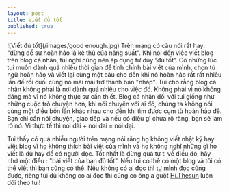 ```yaml
---
layout: post
title: Viết đủ tốt
published: true
---
```


![Viết đủ tốt](/images/good enough.jpg)
Trên mạng có câu nói rất hay: "đừng để sự hoàn hảo là kẻ thù của năng suất". Khi nói đến việc viết blog trên blog cá nhân, tui nghĩ cũng nên áp dụng tư duy “đủ tốt”. Có những lúc tui muốn dành quá nhiều thời gian để tinh chỉnh bài viết của mình, chọn từ ngữ hoàn hảo và viết lại cùng một câu cho đến khi nó hoàn hảo rất rất nhiều lần để rồi cuối cùng nó mãi mãi trở thành bản "nháp". Tui cho rằng blog cá nhân không phải là nơi dành quá nhiều cho việc đó. Không phải vì nó không đáng mà vì nó không thực sự cần thiết. Blog cá nhân đối với tui giống như những cuộc trò chuyện hơn, khi nói chuyện với ai đó, chúng ta không nói cùng một điều bốn lần khác nhau cho đến khi tìm được cụm từ hoàn hảo để. Bạn chỉ cần nói chuyện, giao tiếp và nếu có điều gì chưa rõ ràng, bạn sẽ làm rõ nó. Vì thực tế thì nói dài + nói dai = nói dại.

Tui thấy có quá nhiều người trên mạng nói rằng họ không viết nhật ký hay viết blog vì họ không thích bài viết của mình và họ không nghĩ những gì họ viết là đủ hay để có người đọc. Tốt nhất là đừng quá tự ti về điều đó, hãy nhớ một điều : "bài viết của bạn đủ tốt". Nếu tui có thể có một blog và tôi có thể viết thì bạn cũng có thể. Nếu không có ai đọc thì tự mình đọc cũng được, riêng tui dù không có ai đọc thì cũng có ông a guột [Hi.Thesun](https://hithesun.com/) luôn dõi theo tui!
